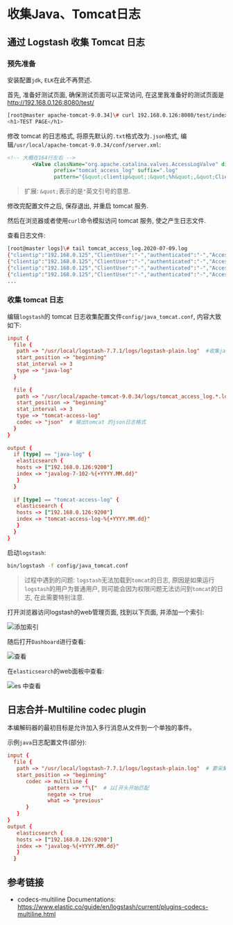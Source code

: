 # 收集Java、Tomcat日志

## 通过 Logstash 收集 Tomcat 日志


### 预先准备
安装配置`jdk`, `ELK`在此不再赘述.

首先, 准备好测试页面, 确保测试页面可以正常访问, 在这里我准备好的测试页面是 http://192.168.0.126:8080/test/

```bash
[root@master apache-tomcat-9.0.34]\# curl 192.168.0.126:8080/test/index.html
<h1>TEST PAGE</h1>
```

修改 tomcat 的日志格式, 将原先默认的`.txt`格式改为`.json`格式, 编辑`/usr/local/apache-tomcat-9.0.34/conf/server.xml`:

```xml
<!-- 大概在164行左右 -->
        <Valve className="org.apache.catalina.valves.AccessLogValve" directory="logs"
               prefix="tomcat_access_log" suffix=".log"
               pattern="{&quot;clientip&quot;:&quot;%h&quot;,&quot;ClientUser&quot;:&quot;%l&quot;,&quot;authenticated&quot;:&quot;%u&quot;,&quot;AccessTime&quot;:&quot;%t&quot;,&quot;method&quot;:&quot;%r&quot;,&quot;status&quot;:&quot;%s&quot;,&quot;SendBytes&quot;:&quot;%b&quot;,&quot;Query?string&quot;:&quot;%q&quot;,&quot;partner&quot;:&quot;%{Referer}i&quot;,&quot;AgentVersion&quot;:&quot;%{User-Agent}i&quot;}"/> 
```

> 扩展: `&quot;`表示的是`"`英文引号的意思.

修改完配置文件之后, 保存退出, 并重启 tomcat 服务.

然后在浏览器或者使用`curl`命令模拟访问 tomcat 服务, 使之产生日志文件.

查看日志文件:

```bash
[root@master logs]\# tail tomcat_access_log.2020-07-09.log
{"clientip":"192.168.0.125","ClientUser":"-","authenticated":"-","AccessTime":"[09/Jul/2020:09:29:15 -0400]","method":"GET /test/ HTTP/1.1","status":"304","SendBytes":"-","Query?string":"","partner":"-","AgentVersion":"Mozilla/5.0 (Windows NT 10.0; Win64; x64) AppleWebKit/537.36 (KHTML, like Gecko) Chrome/83.0.4103.106 Safari/537.36"}
{"clientip":"192.168.0.125","ClientUser":"-","authenticated":"-","AccessTime":"[09/Jul/2020:09:29:24 -0400]","method":"GET /test/ HTTP/1.1","status":"200","SendBytes":"19","Query?string":"","partner":"-","AgentVersion":"curl/7.55.1"}
{"clientip":"192.168.0.125","ClientUser":"-","authenticated":"-","AccessTime":"[09/Jul/2020:09:29:24 -0400]","method":"GET /test/ HTTP/1.1","status":"200","SendBytes":"19","Query?string":"","partner":"-","AgentVersion":"curl/7.55.1"}
{"clientip":"192.168.0.125","ClientUser":"-","authenticated":"-","AccessTime":"[09/Jul/2020:09:29:27 -0400]","method":"GET /test/fsdsd HTTP/1.1","status":"404","SendBytes":"723","Query?string":"","partner":"-","AgentVersion":"curl/7.55.1"}
...
```

### 收集 tomcat 日志

编辑`logstash`的 tomcat 日志收集配置文件`config/java_tomcat.conf`, 内容大致如下:

```conf
input {
  file {
   path => "/usr/local/logstash-7.7.1/logs/logstash-plain.log"  #收集java的日志文件目录
   start_position => "beginning"
   stat_interval => 3
   type => "java-log"
  }
 
  file {
   path => "/usr/local/apache-tomcat-9.0.34/logs/tomcat_access_log.*.log"  # 收集tomcat日志的文件目录
   start_position => "beginning"
   stat_interval => 3
   type => "tomcat-access-log"
   codec => "json"  # 输出tomcat 的json日志格式
  }
}
 
output {
  if [type] == "java-log" {
   elasticsearch {
   hosts => ["192.168.0.126:9200"]
   index => "javalog-7-102-%{+YYYY.MM.dd}"
   }
  }
 
  if [type] == "tomcat-access-log" {
   elasticsearch {
   hosts => ["192.168.0.126:9200"]
   index => "tomcat-access-log-%{+YYYY.MM.dd}"
   }
  }
}
```

启动`logstash`:

```bash
bin/logstash -f config/java_tomcat.conf
```

> 过程中遇到的问题: `logstash`无法加载到`tomcat`的日志, 原因是如果运行`logstash`的用户为普通用户, 则可能会因为权限问题无法访问到`tomcat`的日志, 在此需要特别注意.

打开浏览器访问logstash的web管理页面, 找到以下页面, 并添加一个索引:

![](https://agou-images.oss-cn-qingdao.aliyuncs.com/blog-images/elk%20stack/log/java-tomcat-log-1.png "添加索引")

随后打开`Dashboard`进行查看:

![](https://agou-images.oss-cn-qingdao.aliyuncs.com/blog-images/elk%20stack/log/java-tomcat-log-2.png "查看")

在`elasticsearch`的web面板中查看:

![](https://agou-images.oss-cn-qingdao.aliyuncs.com/blog-images/elk%20stack/log/java-tomcat-log-3.png "es 中查看")

## 日志合并-Multiline codec plugin

本编解码器的最初目标是允许加入多行消息从文件到一个单独的事件。

示例`java`日志配置文件(部分):

```conf
input {
  file {
   path => "/usr/local/logstash-7.7.1/logs/logstash-plain.log"  # 要采集的log日志
   start_position => "beginning"
      codec => multiline {
             pattern => "^\["  # 以[开头开始匹配
             negate => true
             what => "previous"
      }
   }
}
output {
   elasticsearch {
   hosts => ["192.168.0.126:9200"]
   index => "javalog-%{+YYYY.MM.dd}"
   }
  }
```

## 参考链接

* codecs-multiline Documentations: https://www.elastic.co/guide/en/logstash/current/plugins-codecs-multiline.html